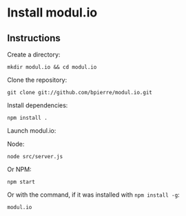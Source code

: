 Install modul.io
================

## Instructions

Create a directory:

    mkdir modul.io && cd modul.io

Clone the repository:

    git clone git://github.com/bpierre/modul.io.git

Install dependencies:

    npm install .

Launch modul.io:

Node:

    node src/server.js

Or NPM:

    npm start

Or with the command, if it was installed with `npm install -g`:

    modul.io